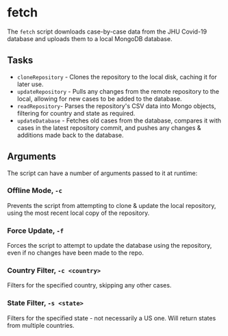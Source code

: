 # fetch

The `fetch` script downloads case-by-case data from the JHU Covid-19 database and uploads them to a local MongoDB database.

## Tasks

- `cloneRepository` - Clones the repository to the local disk, caching it for later use.
- `updateRepository` - Pulls any changes from the remote repository to the local, allowing for new cases to be added to the database.
- `readRepository`- Parses the repository's CSV data into Mongo objects, filtering for country and state as required.
- `updateDatabase` - Fetches old cases from the database, compares it with cases in the latest repository commit, and pushes any changes & additions made back to the database.

## Arguments

The script can have a number of arguments passed to it at runtime:

### Offline Mode, `-c`

Prevents the script from attempting to clone & update the local repository, using the most recent local copy of the repository.

### Force Update, `-f`

Forces the script to attempt to update the database using the repository, even if no changes have been made to the repo.

### Country Filter, `-c <country>`

Filters for the specified country, skipping any other cases.

### State Filter, `-s <state>`

Filters for the specified state - not necessarily a US one. Will return states from multiple countries.
